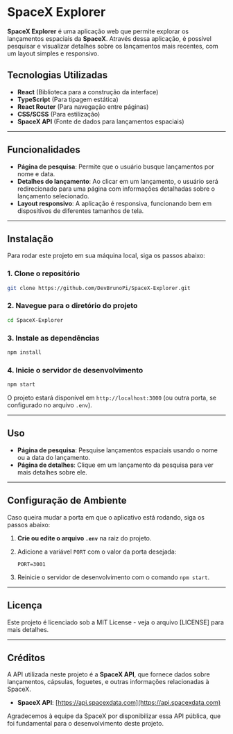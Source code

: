 

# SpaceX Explorer

**SpaceX Explorer** é uma aplicação web que permite explorar os lançamentos espaciais da **SpaceX**. Através dessa aplicação, é possível pesquisar e visualizar detalhes sobre os lançamentos mais recentes, com um layout simples e responsivo.

## Tecnologias Utilizadas

- **React** (Biblioteca para a construção da interface)
- **TypeScript** (Para tipagem estática)
- **React Router** (Para navegação entre páginas)
- **CSS/SCSS** (Para estilização)
- **SpaceX API** (Fonte de dados para lançamentos espaciais)

---

## Funcionalidades

- **Página de pesquisa**: Permite que o usuário busque lançamentos por nome e data.
- **Detalhes do lançamento**: Ao clicar em um lançamento, o usuário será redirecionado para uma página com informações detalhadas sobre o lançamento selecionado.
- **Layout responsivo**: A aplicação é responsiva, funcionando bem em dispositivos de diferentes tamanhos de tela.

---

## Instalação

Para rodar este projeto em sua máquina local, siga os passos abaixo:

### 1. Clone o repositório

```bash
git clone https://github.com/DevBrunoPi/SpaceX-Explorer.git
```

### 2. Navegue para o diretório do projeto

```bash
cd SpaceX-Explorer
```

### 3. Instale as dependências

```bash
npm install
```

### 4. Inicie o servidor de desenvolvimento

```bash
npm start
```

O projeto estará disponível em `http://localhost:3000` (ou outra porta, se configurado no arquivo `.env`).

---

## Uso

- **Página de pesquisa**: Pesquise lançamentos espaciais usando o nome ou a data do lançamento.
- **Página de detalhes**: Clique em um lançamento da pesquisa para ver mais detalhes sobre ele.

---

## Configuração de Ambiente

Caso queira mudar a porta em que o aplicativo está rodando, siga os passos abaixo:

1. **Crie ou edite o arquivo `.env`** na raiz do projeto.
2. Adicione a variável `PORT` com o valor da porta desejada:
   ```plaintext
   PORT=3001
   ```

3. Reinicie o servidor de desenvolvimento com o comando `npm start`.

---

## Licença

Este projeto é licenciado sob a MIT License - veja o arquivo [LICENSE] para mais detalhes.

---

## Créditos

A API utilizada neste projeto é a **SpaceX API**, que fornece dados sobre lançamentos, cápsulas, foguetes, e outras informações relacionadas à SpaceX.

- **SpaceX API**: [https://api.spacexdata.com](https://api.spacexdata.com)

Agradecemos à equipe da SpaceX por disponibilizar essa API pública, que foi fundamental para o desenvolvimento deste projeto.
